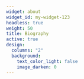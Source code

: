```yaml
---
widget: about
widget_id: my-widget-123
headless: true
weight: 50
title: Biography
active: true
design:
  columns: "2"
  background:
    text_color_light: false
    image_darken: 0
---
```


